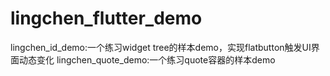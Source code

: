 # lingchen_flutter_demo
lingchen_id_demo:一个练习widget tree的样本demo，实现flatbutton触发UI界面动态变化
lingchen_quote_demo:一个练习quote容器的样本demo
